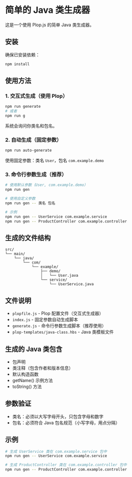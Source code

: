 # 简单的 Java 类生成器

这是一个使用 Plop.js 的简单 Java 类生成器。

## 安装

确保已安装依赖：

```bash
npm install
```

## 使用方法

### 1. 交互式生成（使用 Plop）

```bash
npm run generate
# 或者
npm run g
```

系统会询问你类名和包名。

### 2. 自动生成（固定参数）

```bash
npm run auto-generate
```

使用固定参数：类名 `User`，包名 `com.example.demo`

### 3. 命令行参数生成（推荐）

```bash
# 使用默认参数（User, com.example.demo）
npm run gen

# 使用自定义参数
npm run gen -- 类名 包名

# 示例
npm run gen -- UserService com.example.service
npm run gen -- ProductController com.example.controller
```

## 生成的文件结构

```
src/
└── main/
    └── java/
        └── com/
            └── example/
                ├── demo/
                │   └── User.java
                └── service/
                    └── UserService.java
```

## 文件说明

- `plopfile.js` - Plop 配置文件（交互式生成器）
- `index.js` - 固定参数自动生成脚本
- `generate.js` - 命令行参数生成脚本（推荐使用）
- `plop-templates/java-class.hbs` - Java 类模板文件

## 生成的 Java 类包含

- 包声明
- 类注释（包含作者和版本信息）
- 默认构造函数
- getName() 示例方法
- toString() 方法

## 参数验证

- 类名：必须以大写字母开头，只包含字母和数字
- 包名：必须符合 Java 包名规范（小写字母，用点分隔）

## 示例

```bash
# 生成 UserService 类在 com.example.service 包中
npm run gen -- UserService com.example.service

# 生成 ProductController 类在 com.example.controller 包中
npm run gen -- ProductController com.example.controller
```
